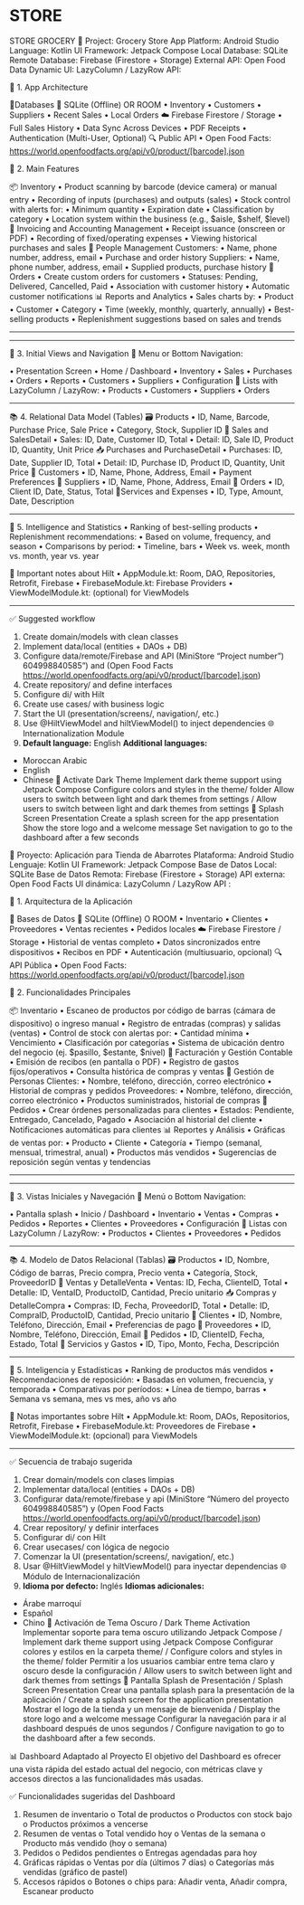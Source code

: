 # STORE
STORE GROCERY
📱 Project: Grocery Store App
Platform: Android Studio
Language: Kotlin
UI Framework: Jetpack Compose
Local Database: SQLite
Remote Database: Firebase (Firestore + Storage)
External API: Open Food Data
Dynamic UI: LazyColumn / LazyRow
API:

🧱 1. App Architecture

💾Databases
📍 SQLite (Offline) OR ROOM
• Inventory
• Customers
• Suppliers
• Recent Sales
• Local Orders
☁️ Firebase Firestore / Storage
• Full Sales History
• Data Sync Across Devices
• PDF Receipts
• Authentication (Multi-User, Optional)
🔍 Public API
• Open Food Facts:
https://world.openfoodfacts.org/api/v0/product/[barcode].json

🧩 2. Main Features

📦 Inventory
• Product scanning by barcode (device camera) or manual entry
• Recording of inputs (purchases) and outputs (sales)
• Stock control with alerts for:
• Minimum quantity
• Expiration date
• Classification by category
• Location system within the business (e.g., $aisle, $shelf, $level)
🧾 Invoicing and Accounting Management
• Receipt issuance (onscreen or PDF)
• Recording of fixed/operating expenses
• Viewing historical purchases and sales
👤 People Management
Customers:
• Name, phone number, address, email
• Purchase and order history
Suppliers:
• Name, phone number, address, email
• Supplied products, purchase history
🛒 Orders
• Create custom orders for customers
• Statuses: Pending, Delivered, Cancelled, Paid
• Association with customer history
• Automatic customer notifications
📊 Reports and Analytics
• Sales charts by:
• Product
• Customer
• Category
• Time (weekly, monthly, quarterly, annually)
• Best-selling products
• Replenishment suggestions based on sales and trends
________________________________________
________________________________________
📱 3. Initial Views and Navigation
🧭 Menu or Bottom Navigation:

• Presentation Screen
• Home / Dashboard
• Inventory
• Sales
• Purchases
• Orders
• Reports
• Customers
• Suppliers
• Configuration
🔁 Lists with LazyColumn / LazyRow:
• Products
• Customers
• Suppliers
• Orders
________________________________________
📚 4. Relational Data Model (Tables)
🗃️ Products
• ID, Name, Barcode, Purchase Price, Sale Price
• Category, Stock, Supplier ID
🧾 Sales and SalesDetail
• Sales: ID, Date, Customer ID, Total
• Detail: ID, Sale ID, Product ID, Quantity, Unit Price
📥 Purchases and PurchaseDetail
• Purchases: ID, Date, Supplier ID, Total
• Detail: ID, Purchase ID, Product ID, Quantity, Unit Price
👤 Customers
• ID, Name, Phone, Address, Email
• Payment Preferences
🚚 Suppliers
• ID, Name, Phone, Address, Email
🧾 Orders
• ID, Client ID, Date, Status, Total
💸Services and Expenses
• ID, Type, Amount, Date, Description
________________________________________
🧠 5. Intelligence and Statistics
• Ranking of best-selling products
• Replenishment recommendations:
• Based on volume, frequency, and season
• Comparisons by period:
• Timeline, bars
• Week vs. week, month vs. month, year vs. year

📝 Important notes about Hilt
• AppModule.kt: Room, DAO, Repositories, Retrofit, Firebase
• FirebaseModule.kt: Firebase Providers
• ViewModelModule.kt: (optional) for ViewModels
________________________________________
✅ Suggested workflow
1. Create domain/models with clean classes
2. Implement data/local (entities + DAOs + DB)
3. Configure data/remote/Firebase and API (MiniStore “Project number”) 604998840585”) and (Open Food Facts https://world.openfoodfacts.org/api/v0/product/[barcode].json)
4. Create repository/ and define interfaces
5. Configure di/ with Hilt
6. Create use cases/ with business logic
7. Start the UI (presentation/screens/, navigation/, etc.)
8. Use @HiltViewModel and hiltViewModel() to inject dependencies
🌐Internationalization Module
1. **Default language:** English
**Additional languages:**
- Moroccan Arabic
- English
- Chinese
🌙 Activate Dark Theme
Implement dark theme support using Jetpack Compose
Configure colors and styles in the theme/ folder
Allow users to switch between light and dark themes from settings / Allow users to switch between light and dark themes from settings
🚀 Splash Screen Presentation
Create a splash screen for the app presentation
Show the store logo and a welcome message
Set navigation to go to the dashboard after a few seconds

📱 Proyecto: Aplicación para Tienda de Abarrotes
Plataforma: Android Studio
Lenguaje: Kotlin
UI Framework: Jetpack Compose
Base de Datos Local: SQLite
Base de Datos Remota: Firebase (Firestore + Storage)
API externa: Open Food Facts
UI dinámica: LazyColumn / LazyRow
API :

🧱 1. Arquitectura de la Aplicación

💾 Bases de Datos
📍 SQLite (Offline) O ROOM
•	Inventario
•	Clientes
•	Proveedores
•	Ventas recientes
•	Pedidos locales
☁️ Firebase Firestore / Storage
•	Historial de ventas completo
•	Datos sincronizados entre dispositivos
•	Recibos en PDF
•	Autenticación (multiusuario, opcional)
🔍 API Pública
•	Open Food Facts:
https://world.openfoodfacts.org/api/v0/product/[barcode].json

🧩 2. Funcionalidades Principales

📦 Inventario
•	Escaneo de productos por código de barras (cámara de dispositivo) o ingreso manual
•	Registro de entradas (compras) y salidas (ventas)
•	Control de stock con alertas por:
•	Cantidad mínima
•	Vencimiento
•	Clasificación por categorías
•	Sistema de ubicación dentro del negocio (ej. $pasillo, $estante, $nivel)
🧾 Facturación y Gestión Contable
•	Emisión de recibos (en pantalla o PDF)
•	Registro de gastos fijos/operativos
•	Consulta histórica de compras y ventas
👤 Gestión de Personas
Clientes:
•	Nombre, teléfono, dirección, correo electrónico
•	Historial de compras y pedidos
Proveedores:
•	Nombre, teléfono, dirección, correo electrónico
•	Productos suministrados, historial de compras
🛒 Pedidos
•	Crear órdenes personalizadas para clientes
•	Estados: Pendiente, Entregado, Cancelado, Pagado
•	Asociación al historial del cliente
•	Notificaciones automáticas para clientes
📊 Reportes y Análisis
•	Gráficas de ventas por:
•	Producto
•	Cliente
•	Categoría
•	Tiempo (semanal, mensual, trimestral, anual)
•	Productos más vendidos
•	Sugerencias de reposición según ventas y tendencias
________________________________________
________________________________________
📱 3. Vistas Iniciales y Navegación
🧭 Menú o Bottom Navigation:

•	Pantalla splash
•	Inicio / Dashboard
•	Inventario
•	Ventas
•	Compras
•	Pedidos
•	Reportes
•	Clientes
•	Proveedores
•	Configuración
🔁 Listas con LazyColumn / LazyRow:
•	Productos
•	Clientes
•	Proveedores
•	Pedidos
________________________________________
📚 4. Modelo de Datos Relacional (Tablas)
🗃️ Productos
•	ID, Nombre, Código de barras, Precio compra, Precio venta
•	Categoría, Stock, ProveedorID
🧾 Ventas y DetalleVenta
•	Ventas: ID, Fecha, ClienteID, Total
•	Detalle: ID, VentaID, ProductoID, Cantidad, Precio unitario
📥 Compras y DetalleCompra
•	Compras: ID, Fecha, ProveedorID, Total
•	Detalle: ID, CompraID, ProductoID, Cantidad, Precio unitario
👤 Clientes
•	ID, Nombre, Teléfono, Dirección, Email
•	Preferencias de pago
🚚 Proveedores
•	ID, Nombre, Teléfono, Dirección, Email
🧾 Pedidos
•	ID, ClienteID, Fecha, Estado, Total
💸 Servicios y Gastos
•	ID, Tipo, Monto, Fecha, Descripción
________________________________________
🧠 5. Inteligencia y Estadísticas
•	Ranking de productos más vendidos
•	Recomendaciones de reposición:
•	Basadas en volumen, frecuencia, y temporada
•	Comparativas por períodos:
•	Línea de tiempo, barras
•	Semana vs semana, mes vs mes, año vs año



📝 Notas importantes sobre Hilt
•	AppModule.kt: Room, DAOs, Repositorios, Retrofit, Firebase
•	FirebaseModule.kt: Proveedores de Firebase
•	ViewModelModule.kt: (opcional) para ViewModels
________________________________________
✅ Secuencia de trabajo sugerida
1.	Crear domain/models con clases limpias
2.	Implementar data/local (entities + DAOs + DB)
3.	Configurar data/remote/firebase y api (MiniStore “Número del proyecto 604998840585”) y (Open Food Facts https://world.openfoodfacts.org/api/v0/product/[barcode].json)
4.	Crear repository/ y definir interfaces
5.	Configurar di/ con Hilt
6.	Crear usecases/ con lógica de negocio
7.	Comenzar la UI (presentation/screens/, navigation/, etc.)
8.	Usar @HiltViewModel y hiltViewModel() para inyectar dependencias
🌐 Módulo de Internacionalización
1.	**Idioma por defecto:** Inglés
**Idiomas adicionales:**
- Árabe marroquí
- Español
- Chino
🌙 Activación de Tema Oscuro / Dark Theme Activation
Implementar soporte para tema oscuro utilizando Jetpack Compose / Implement dark theme support using Jetpack Compose
Configurar colores y estilos en la carpeta theme/ / Configure colors and styles in the theme/ folder
Permitir a los usuarios cambiar entre tema claro y oscuro desde la configuración / Allow users to switch between light and dark themes from settings
🚀 Pantalla Splash de Presentación / Splash Screen Presentation
Crear una pantalla splash para la presentación de la aplicación / Create a splash screen for the application presentation
Mostrar el logo de la tienda y un mensaje de bienvenida / Display the store logo and a welcome message
Configurar la navegación para ir al dashboard después de unos segundos / Configure navigation to go to the dashboard after a few seconds.


📊 Dashboard Adaptado al Proyecto
El objetivo del Dashboard es ofrecer una vista rápida del estado actual del negocio, con métricas clave y accesos directos a las funcionalidades más usadas.

✅ Funcionalidades sugeridas del Dashboard
1.	Resumen de inventario
o	Total de productos
o	Productos con stock bajo
o	Productos próximos a vencerse
2.	Resumen de ventas
o	Total vendido hoy
o	Ventas de la semana
o	Producto más vendido (hoy o semana)
3.	Pedidos
o	Pedidos pendientes
o	Entregas agendadas para hoy
4.	Gráficas rápidas
o	Ventas por día (últimos 7 días)
o	Categorías más vendidas (gráfico de pastel)
5.	Accesos rápidos
o	Botones o chips para: Añadir venta, Añadir compra, Escanear producto





